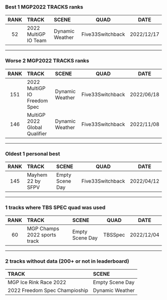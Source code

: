 ### Best 1 MGP2022 TRACKS ranks
|RANK|TRACK|SCENE|QUAD|DATE|
|:---:|:---|:---|:---:|:---:|
|52|2022 MultiGP IO Team|Dynamic Weather|Five33Switchback|2022/12/17|
---
### Worse 2 MGP2022 TRACKS ranks
|RANK|TRACK|SCENE|QUAD|DATE|
|:---:|:---|:---|:---:|:---:|
|151|2022 MultiGP IO Freedom Spec|Dynamic Weather|Five33Switchback|2022/06/18|
|146|MultiGP 2022 Global Qualifier|Dynamic Weather|Five33Switchback|2022/11/08|
---
### Oldest 1 personal best
|RANK|TRACK|SCENE|QUAD|DATE|
|:---:|:---|:---|:---:|:---:|
|145|Mayhem 22 by SFPV|Empty Scene Day|Five33Switchback|2022/04/12|
---
### 1 tracks where TBS SPEC quad was used
|RANK|TRACK|SCENE|QUAD|DATE|
|:---:|:---|:---|:---:|:---:|
|60|MGP Champs 2022 sports track|Empty Scene Day|TBSSpec|2022/12/04|
---
### 2 tracks without data (200+ or not in leaderboard)
|TRACK|SCENE|
|:---|:---|
|MGP Ice Rink Race 2022|Empty Scene Day|
|2022 Freedom Spec Champioship|Dynamic Weather|
